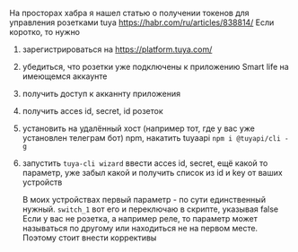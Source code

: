 На просторах хабра я нашел статью о получении токенов для управления розетками tuya
https://habr.com/ru/articles/838814/
Если коротко, то нужно 
1. зарегистрироваться на https://platform.tuya.com/
2. убедиться, что розетки уже подключены к приложению Smart life на имеющемся аккаунте
3. получить доступ к акканнту приложения
4. получить acces id, secret, id розеток
5. установить на удалённый хост (например тот, где у вас уже установлен телеграм бот) npm, накатить tuyaapi ```npm i @tuyapi/cli -g```
6. запустить ```tuya-cli wizard``` ввести acces id, secret, ещё какой то параметр, уже забыл какой и получить список из id и key от ваших устройств

   В моих устройствах первый параметр - по сути единственный нужный. ```switch_1``` вот его и переключаю в скрипте, указывая false
   Если у вас не розетка, а например реле, то параметр может называться по другому или находиться не на первом месте. Поэтому стоит внести коррективы
